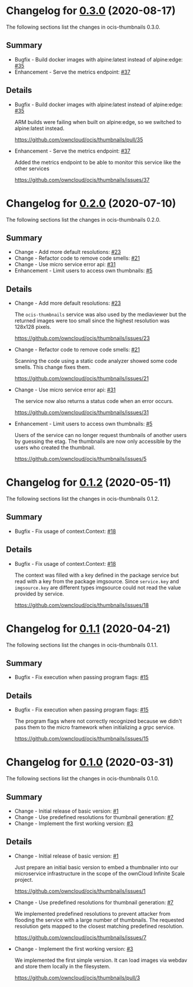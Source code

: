 # Changelog for [0.3.0] (2020-08-17)

The following sections list the changes in ocis-thumbnails 0.3.0.

[0.3.0]: https://github.com/owncloud/ocis/thumbnails/compare/v0.2.0...v0.3.0

## Summary

* Bugfix - Build docker images with alpine:latest instead of alpine:edge: [#35](https://github.com/owncloud/ocis/thumbnails/pull/35)
* Enhancement - Serve the metrics endpoint: [#37](https://github.com/owncloud/ocis/thumbnails/issues/37)

## Details

* Bugfix - Build docker images with alpine:latest instead of alpine:edge: [#35](https://github.com/owncloud/ocis/thumbnails/pull/35)

   ARM builds were failing when built on alpine:edge, so we switched to alpine:latest instead.

   https://github.com/owncloud/ocis/thumbnails/pull/35


* Enhancement - Serve the metrics endpoint: [#37](https://github.com/owncloud/ocis/thumbnails/issues/37)

   Added the metrics endpoint to be able to monitor this service like the other services

   https://github.com/owncloud/ocis/thumbnails/issues/37

# Changelog for [0.2.0] (2020-07-10)

The following sections list the changes in ocis-thumbnails 0.2.0.

[0.2.0]: https://github.com/owncloud/ocis/thumbnails/compare/v0.1.2...v0.2.0

## Summary

* Change - Add more default resolutions: [#23](https://github.com/owncloud/ocis/thumbnails/issues/23)
* Change - Refactor code to remove code smells: [#21](https://github.com/owncloud/ocis/thumbnails/issues/21)
* Change - Use micro service error api: [#31](https://github.com/owncloud/ocis/thumbnails/issues/31)
* Enhancement - Limit users to access own thumbnails: [#5](https://github.com/owncloud/ocis/thumbnails/issues/5)

## Details

* Change - Add more default resolutions: [#23](https://github.com/owncloud/ocis/thumbnails/issues/23)

   The `ocis-thumbnails` service was also used by the mediaviewer but the returned images were
   too small since the highest resolution was 128x128 pixels.

   https://github.com/owncloud/ocis/thumbnails/issues/23


* Change - Refactor code to remove code smells: [#21](https://github.com/owncloud/ocis/thumbnails/issues/21)

   Scanning the code using a static code analyzer showed some code smells. This change fixes them.

   https://github.com/owncloud/ocis/thumbnails/issues/21


* Change - Use micro service error api: [#31](https://github.com/owncloud/ocis/thumbnails/issues/31)

   The service now also returns a status code when an error occurs.

   https://github.com/owncloud/ocis/thumbnails/issues/31


* Enhancement - Limit users to access own thumbnails: [#5](https://github.com/owncloud/ocis/thumbnails/issues/5)

   Users of the service can no longer request thumbnails of another users by guessing the etag. The
   thumbnails are now only accessible by the users who created the thumbnail.

   https://github.com/owncloud/ocis/thumbnails/issues/5

# Changelog for [0.1.2] (2020-05-11)

The following sections list the changes in ocis-thumbnails 0.1.2.

[0.1.2]: https://github.com/owncloud/ocis/thumbnails/compare/v0.1.1...v0.1.2

## Summary

* Bugfix - Fix usage of context.Context: [#18](https://github.com/owncloud/ocis/thumbnails/issues/18)

## Details

* Bugfix - Fix usage of context.Context: [#18](https://github.com/owncloud/ocis/thumbnails/issues/18)

   The context was filled with a key defined in the package service but read with a key from the
   package imgsource. Since `service.key` and `imgsource.key` are different types imgsource
   could not read the value provided by service.

   https://github.com/owncloud/ocis/thumbnails/issues/18

# Changelog for [0.1.1] (2020-04-21)

The following sections list the changes in ocis-thumbnails 0.1.1.

[0.1.1]: https://github.com/owncloud/ocis/thumbnails/compare/v0.1.0...v0.1.1

## Summary

* Bugfix - Fix execution when passing program flags: [#15](https://github.com/owncloud/ocis/thumbnails/issues/15)

## Details

* Bugfix - Fix execution when passing program flags: [#15](https://github.com/owncloud/ocis/thumbnails/issues/15)

   The program flags where not correctly recognized because we didn't pass them to the micro
   framework when initializing a grpc service.

   https://github.com/owncloud/ocis/thumbnails/issues/15

# Changelog for [0.1.0] (2020-03-31)

The following sections list the changes in ocis-thumbnails 0.1.0.

[0.1.0]: https://github.com/owncloud/ocis/thumbnails/compare/c43f3a33cb0b57d7e25ebc88c138d22e95f88cfe...v0.1.0

## Summary

* Change - Initial release of basic version: [#1](https://github.com/owncloud/ocis/thumbnails/issues/1)
* Change - Use predefined resolutions for thumbnail generation: [#7](https://github.com/owncloud/ocis/thumbnails/issues/7)
* Change - Implement the first working version: [#3](https://github.com/owncloud/ocis/thumbnails/pull/3)

## Details

* Change - Initial release of basic version: [#1](https://github.com/owncloud/ocis/thumbnails/issues/1)

   Just prepare an initial basic version to embed a thumbnailer into our microservice
   infrastructure in the scope of the ownCloud Infinite Scale project.

   https://github.com/owncloud/ocis/thumbnails/issues/1


* Change - Use predefined resolutions for thumbnail generation: [#7](https://github.com/owncloud/ocis/thumbnails/issues/7)

   We implemented predefined resolutions to prevent attacker from flooding the service with a
   large number of thumbnails. The requested resolution gets mapped to the closest matching
   predefined resolution.

   https://github.com/owncloud/ocis/thumbnails/issues/7


* Change - Implement the first working version: [#3](https://github.com/owncloud/ocis/thumbnails/pull/3)

   We implemented the first simple version. It can load images via webdav and store them locally in
   the filesystem.

   https://github.com/owncloud/ocis/thumbnails/pull/3


